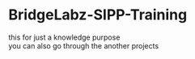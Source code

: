 # BridgeLabz-SIPP-Training
this for just a knowledge purpose 
<br>
you can also go through the another projects
